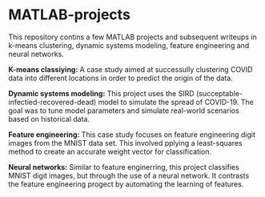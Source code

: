 # MATLAB-projects
This repository contins a few MATLAB projects and subsequent writeups in k-means clustering, dynamic systems modeling, feature engineering and neural networks.

**K-means classiying:** A case study aimed at successully clustering COVID data into different locations in order to predict the origin of the data.

**Dynamic systems modeling:** This project uses the SIRD (succeptable-infectied-recovered-dead) model to simulate the spread of COVID-19. The goal was to tune model parameters and simulate real-world scenarios based on historical data.

**Feature engineering:** This case study focuses on feature engineering digit images from the MNIST data set. This involved pplying a least-squares method to create an accurate weight vector for classification.

**Neural networks:** Similar to feature enginerring, this project classifies MNIST digit images, but through the use of a neural network. It contrasts the feature engineering progect by automating the learning of features.
